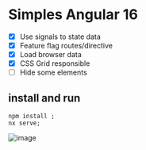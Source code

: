 # Simples Angular 16

- [x] Use signals to state data
- [x] Feature flag routes/directive
- [x] Load browser data
- [x] CSS Grid responsible
- [ ] Hide some elements

## install and run

```
npm install ;
nx serve;
```

![image](https://github.com/duard/angular16-css-grid/assets/36894/76bbe132-1cee-41b8-9607-c80ba593ffa3)
